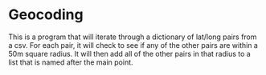 # Geocoding
This is a program that will iterate through a dictionary of lat/long pairs from a csv.
For each pair, it will check to see if any of the other pairs are within a 50m square radius.
It will then add all of the other pairs in that radius to a list that is named after the main point.
